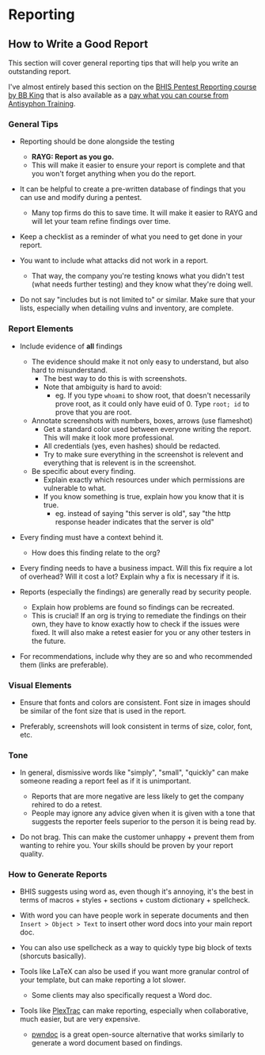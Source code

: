 # Reporting

## How to Write a Good Report

This section will cover general reporting tips that will help you write an outstanding report.

I've almost entirely based this section on the [BHIS Pentest Reporting course by BB King](https://www.youtube.com/watch?v=rM-MVSe4MiA&ab_channel=BlackHillsInformationSecurity) that is also available as a [pay what you can course from Antisyphon Training](https://www.antisyphontraining.com/pay-what-you-can/).



### General Tips

- Reporting should be done alongside the testing
	- **RAYG: Report as you go.**
	- This will make it easier to ensure your report is complete and that you won't forget anything when you do the report.

- It can be helpful to create a pre-written database of findings that you can use and modify during a pentest.
	- Many top firms do this to save time. It will make it easier to RAYG and will let your team refine findings over time.

- Keep a checklist as a reminder of what you need to get done in your report.

- You want to include what attacks did not work in a report.
	- That way, the company you're testing knows what you didn't test (what needs further testing) and they know what they're doing well.

- Do not say "includes but is not limited to" or similar. Make sure that your lists, especially when detailing vulns and inventory, are complete. 

### Report Elements

- Include evidence of **all** findings
	- The evidence should make it not only easy to understand, but also hard to misunderstand.
		- The best way to do this is with screenshots.
		- Note that ambiguity is hard to avoid:
			- eg. If you type `whoami` to show root, that doesn't necessarily prove root, as it could only have euid of 0. Type `root; id` to prove that you are root. 
	- Annotate screenshots with numbers, boxes, arrows (use flameshot)
		- Get a standard color used between everyone writing the report. This will make it look more professional.
		- All credentials (yes, even hashes) should be redacted.
		- Try to make sure everything in the screenshot is relevent and everything that is relevent is in the screenshot. 
	- Be specific about every finding.
		- Explain exactly which resources under which permissions are vulnerable to what. 
		- If you know something is true, explain how you know that it is true.
			- eg. instead of saying "this server is old", say "the http response header indicates that the server is old"

- Every finding must have a context behind it.
	- How does this finding relate to the org?


- Every finding needs to have a business impact. Will this fix require a lot of overhead? Will it cost a lot? Explain why a fix is necessary if it is.

- Reports (especially the findings) are generally read by security people. 
	- Explain how problems are found so findings can be recreated. 
	- This is crucial! If an org is trying to remediate the findings on their own, they have to know exactly how to check if the issues were fixed. It will also make a retest easier for you or any other testers in the future. 

- For recommendations, include why they are so and who recommended them (links are preferable). 

### Visual Elements

- Ensure that fonts and colors are consistent. Font size in images should be similar of the font size that is used in the report. 

- Preferably, screenshots will look consistent in terms of size, color, font, etc.

### Tone

- In general, dismissive words like "simply", "small", "quickly" can make someone reading a report feel as if it is unimportant.
	- Reports that are more negative are less likely to get the company rehired to do a retest.
	- People may ignore any advice given when it is given with a tone that suggests the reporter feels superior to the person it is being read by.

- Do not brag. This can make the customer unhappy + prevent them from wanting to rehire you. Your skills should be proven by your report quality. 

### How to Generate Reports

- BHIS suggests using word as, even though it's annoying, it's the best in terms of macros + styles + sections + custom dictionary + spellcheck. 

- With word you can have people work in seperate documents and then `Insert > Object > Text` to insert other word docs into your main report doc.

- You can also use spellcheck as a way to quickly type big block of texts (shorcuts basically).

- Tools like LaTeX can also be used if you want more granular control of your template, but can make reporting a lot slower.
	- Some clients may also specifically request a Word doc.

- Tools like [PlexTrac](https://plextrac.com/) can make reporting, especially when collaborative, much easier, but are very expensive.
	- [pwndoc](https://github.com/pwndoc/pwndoc) is a great open-source alternative that works similarly to generate a word document based on findings. 

